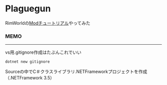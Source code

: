 # Plaguegun

RimWorldの[Modチュートリアル](https://ludeon.com/forums/index.php?topic=33219.0)やってみた

### MEMO
---


vs用.gitignore作成はたぶんこれでいい
```
dotnet new gitignore
```

Sourceの中でC＃クラスライブラリ.NETFrameworkプロジェクトを作成（.NETFramework 3.5）